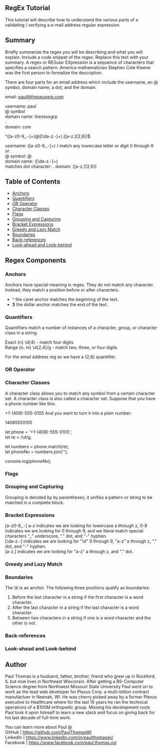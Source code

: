 ## RegEx Tutorial

This tutorial will describe how to understand the various parts of a validating / verifying a e-mail address regular expression.

## Summary

Briefly summarize the regex you will be describing and what you will explain. Include a code snippet of the regex. Replace this text with your summary. A regex or REGular EXpression is a sequence of characters that specifies a search pattern. America mathematician Stephen Cole Kleene was the first person to formalize the description.

There are four parts for an email address which include the username, an @ symbol, domain name, a dot, and the domain.

email: paul@theseusgrp.com

username: paul  
@ symbol  
domain name: theseusgrp  
.  
domain: com  

^([a-z0-9_\.-]+)@([\da-z\.-]+)\.([a-z\.]{2,6})$ 

username: ([a-z0-9_\.-]+) / match any lowercase letter or digit 0 through 9 or .  
@ symbol: @  
domain name: ([\da-z\.-]+)  
matches dot character: \. 
domain: ([a-z\.]{2,6})

## Table of Contents

- [Anchors](#anchors)
- [Quantifiers](#quantifiers)
- [OR Operator](#or-operator)
- [Character Classes](#character-classes)
- [Flags](#flags)
- [Grouping and Capturing](#grouping-and-capturing)
- [Bracket Expressions](#bracket-expressions)
- [Greedy and Lazy Match](#greedy-and-lazy-match)
- [Boundaries](#boundaries)
- [Back-references](#back-references)
- [Look-ahead and Look-behind](#look-ahead-and-look-behind)

## Regex Components

### Anchors

Anchors have special meaning in regex. They do not match any character. Instead, they match a position before or after characters.

- ^ the caret anchor matches the beginning of the text.
- $ the dollar anchor matches the end of the text.

### Quantifiers

Quantifiers match a number of instances of a character, group, or character class in a string.

Exact {n} \d{4} - match four digits  
Range {n, m} \d{2,4}/g - match two, three, or four digits

For the email address reg ex we have a {2,6} quantifier.

### OR Operator

### Character Classes

A character class allows you to match any symbol from a certain character set. A character class is also called a character set. Suppose that you have a phone number like this:

+1-(408)-555-0105
And you want to turn it into a plain number:

14085550105

let phone = '+1-(408)-555-0105';  
let re = /\d/g;

let numbers = phone.match(re);  
let phoneNo = numbers.join('');

console.log(phoneNo);

### Flags

### Grouping and Capturing

Grouping is denoted by by parentheses, it unifies a pattern or string to be matched in a complete block.

### Bracket Expressions

[a-z0-9_\.-] a-z indicates we are looking for lowercase a through z, 0-9 indicates we are looking for 0 through 9, and we literal match special characters "_" underscore, "\." dot, and "-" hyphen.  
[\da-z\.-] indicates we are looking for "\d" 0 through 9, "a-z" a through z, "\." dot, and "-" hyphen.  
[a-z\.] indicates we are looking for "a-z" a through z, and "\." dot.

### Greedy and Lazy Match

### Boundaries

The \b is an anchor. The following three positions qualify as boundaries:  
1. Before the last character in a string if the first character is a word character.
2. After the last character in a string if the last character is a word character.
3. Between two characters in a string if one is a word character and the other is not.

### Back-references

### Look-ahead and Look-behind

## Author

Paul Thomas is a husband, father, brother, friend who grew up in Rockford, IL but now lives in Northeast Wisconsin. After getting a BS-Computer Science degree from Northwest Missouri State University Paul went on to work as the lead web developer for Plexus Corp. a multi-billion contract manufactuer in Neenah, WI. He was cherry picked away by a former Plexus executive to Healthcare where for the last 15 years he ran the technical operations of a $100M orthopedic group. Missing his development roots Paul took it upon himself to learn a new stack and focus on giving back for his last decade of full-time work.

You can learn more about Paul @  
GitHub | https://github.com/PaulThomasWI   
LinkedIn | https://www.linkedin.com/in/paulthomaswi/  
Facebook | https://www.facebook.com/paul.thomas.osi